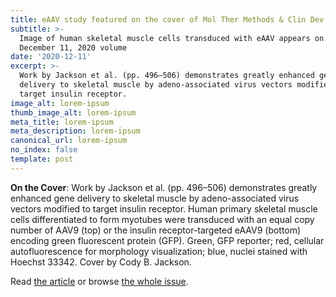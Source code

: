 ```yaml
---
title: eAAV study featured on the cover of Mol Ther Methods & Clin Dev
subtitle: >-
  Image of human skeletal muscle cells transduced with eAAV appears on the
  December 11, 2020 volume
date: '2020-12-11'
excerpt: >-
  Work by Jackson et al. (pp. 496–506) demonstrates greatly enhanced gene
  delivery to skeletal muscle by adeno-associated virus vectors modified to
  target insulin receptor.
image_alt: lorem-ipsum
thumb_image_alt: lorem-ipsum
meta_title: lorem-ipsum
meta_description: lorem-ipsum
canonical_url: lorem-ipsum
no_index: false
template: post
---
```

**On the Cover**: Work by Jackson et al. (pp. 496–506) demonstrates greatly enhanced gene delivery to skeletal muscle by adeno-associated virus vectors modified to target insulin receptor. Human primary skeletal muscle cells differentiated to form myotubes were transduced with an equal copy number of AAV9 (top) or the insulin receptor-targeted eAAV9 (bottom) encoding green fluorescent protein (GFP). Green, GFP reporter; red, cellular autofluorescence for morphology visualization; blue, nuclei stained with Hoechst 33342. Cover by Cody B. Jackson.

Read [the article](https://www.cell.com/molecular-therapy-family/methods/fulltext/S2329-0501(20)30231-X) or browse [the whole issue](https://www.cell.com/omtm/issue?pii=S2329050120X00039).